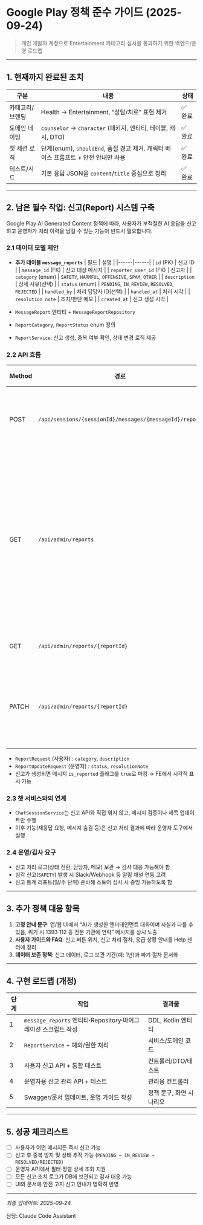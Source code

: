 # Google Play 정책 준수 가이드 (2025-09-24)

> 개인 개발자 계정으로 Entertainment 카테고리 심사를 통과하기 위한 백엔드/운영 로드맵

---

## 1. 현재까지 완료된 조치

| 구분 | 내용 | 상태 |
|------|------|------|
| 카테고리/브랜딩 | Health → Entertainment, “상담/치료” 표현 제거 | ✅ 완료 |
| 도메인 네이밍 | `counselor` → `character` (패키지, 엔티티, 테이블, 캐시, DTO) | ✅ 완료 |
| 챗 세션 로직 | 단계(enum), `shouldEnd`, 품질 경고 제거. 캐릭터 베이스 프롬프트 + 안전 안내만 사용 | ✅ 완료 |
| 테스트/시드 | 기본 응답 JSON을 `content`/`title` 중심으로 정리 | ✅ 완료 |

---

## 2. 남은 필수 작업: 신고(Report) 시스템 구축

Google Play AI Generated Content 정책에 따라, 사용자가 부적절한 AI 응답을 신고하고 운영자가 처리 이력을 남길 수 있는 기능이 반드시 필요합니다.

### 2.1 데이터 모델 제안

- **추가 테이블 `message_reports`**
  | 필드 | 설명 |
  |------|------|
  | `id` (PK) | 신고 ID |
  | `message_id` (FK) | 신고 대상 메시지 |
  | `reporter_user_id` (FK) | 신고자 |
  | `category` (enum) | `SAFETY`, `HARMFUL`, `OFFENSIVE`, `SPAM`, `OTHER` |
  | `description` | 상세 사유(선택) |
  | `status` (enum) | `PENDING`, `IN_REVIEW`, `RESOLVED`, `REJECTED` |
  | `handled_by` | 처리 담당자 ID(선택) |
  | `handled_at` | 처리 시각 |
  | `resolution_note` | 조치/판단 메모 |
  | `created_at` | 신고 생성 시각 |

- `MessageReport` 엔티티 + `MessageReportRepository`
- `ReportCategory`, `ReportStatus` enum 정의
- `ReportService`: 신고 생성, 중복 여부 확인, 상태 변경 로직 제공

### 2.2 API 흐름

| Method | 경로 | 설명 |
|--------|------|------|
| POST | `/api/sessions/{sessionId}/messages/{messageId}/report` | 사용자 신고 생성 |
| GET | `/api/admin/reports` | (운영자) 신고 목록 조회, 필터: 상태/카테고리/기간 |
| GET | `/api/admin/reports/{reportId}` | 신고 상세 |
| PATCH | `/api/admin/reports/{reportId}` | 상태 변경 + 메모 등록 |

- `ReportRequest` (사용자) : `category`, `description`
- `ReportUpdateRequest` (운영자) : `status`, `resolutionNote`
- 신고가 생성되면 메시지 `is_reported` 플래그를 `true`로 마킹 → FE에서 시각적 표시 가능

### 2.3 챗 서비스와의 연계

- `ChatSessionService`는 신고 API와 직접 엮지 않고, 메시지 검증이나 제목 업데이트만 수행
- 이후 기능(재응답 요청, 메시지 숨김 등)은 신고 처리 결과에 따라 운영자 도구에서 실행

### 2.4 운영/감사 요구

- 신고 처리 로그(상태 전환, 담당자, 메모) 보관 → 감사 대응 가능해야 함
- 심각 신고(`SAFETY`) 발생 시 Slack/Webhook 등 알림 채널 연동 고려
- 신고 통계 리포트(일/주 단위) 준비해 스토어 심사 시 증빙 가능하도록 함

---

## 3. 추가 정책 대응 항목

1. **고정 안내 문구**: 앱/웹 UI에서 “AI가 생성한 엔터테인먼트 대화이며 사실과 다를 수 있음, 위기 시 1393·112 등 전문 기관에 연락” 메시지를 상시 노출
2. **사용자 가이드와 FAQ**: 신고 버튼 위치, 신고 처리 절차, 응급 상황 안내를 Help 센터에 정리
3. **데이터 보존 정책**: 신고 데이터, 로그 보관 기간(예: 1년)과 파기 절차 문서화

---

## 4. 구현 로드맵 (개정)

| 단계 | 작업 | 결과물 |
|------|------|--------|
| 1 | `message_reports` 엔티티·Repository·마이그레이션 스크립트 작성 | DDL, Kotlin 엔티티 |
| 2 | `ReportService` + 예외/권한 처리 | 서비스/도메인 코드 |
| 3 | 사용자 신고 API + 통합 테스트 | 컨트롤러/DTO/테스트 |
| 4 | 운영자용 신고 관리 API + 테스트 | 관리용 컨트롤러 |
| 5 | Swagger/문서 업데이트, 운영 가이드 작성 | 정책 문구, 화면 시나리오 |

---

## 5. 성공 체크리스트

- [ ] 사용자가 어떤 메시지든 즉시 신고 가능
- [ ] 신고 후 중복 방지 및 상태 추적 가능 (`PENDING → IN_REVIEW → RESOLVED/REJECTED`)
- [ ] 운영자 API에서 필터·정렬·상세 조회 지원
- [ ] 모든 신고·조치 로그가 DB에 보관되고 감사 대응 가능
- [ ] UI와 문서에 안전 고지·신고 안내가 명확히 반영

---

_최종 업데이트: 2025-09-24_

담당: Claude Code Assistant
